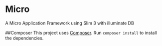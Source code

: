 # Micro
A Micro Application Framework using Slim 3 with illuminate DB

##Composer
This project uses [Composer](https://getcomposer.org). Run `composer install` to install the dependencies.
